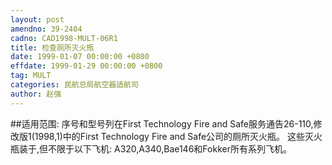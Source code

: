 ```yaml
---
layout: post
amendno: 39-2404
cadno: CAD1998-MULT-06R1
title: 检查厕所灭火瓶
date: 1999-01-07 00:00:00 +0800
effdate: 1999-01-29 00:00:00 +0800
tag: MULT
categories: 民航总局航空器适航司
author: 赵强
---
```


##适用范围:
序号和型号列在First Technology Fire and Safe服务通告26-110,修改版1(1998,1)中的First Technology Fire and Safe公司的厕所灭火瓶。
这些灭火瓶装于,但不限于以下飞机:
A320,A340,Bae146和Fokker所有系列飞机。

